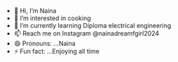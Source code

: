- 👋 Hi, I’m Naina
- 👀 I’m interested in cooking
- 🌱 I’m currently learning Diploma electrical engineering
- 📫 Reach me on Instagram @nainadreamfgirl2024
- 😄 Pronouns: ...Naina
- ⚡ Fun fact: ...Enjoying all time

<!---
Ashish841/Ashish841 is a ✨ special ✨ repository because its `README.md` (this file) appears on your GitHub profile.
You can click the Preview link to take a look at your changes.
--->
